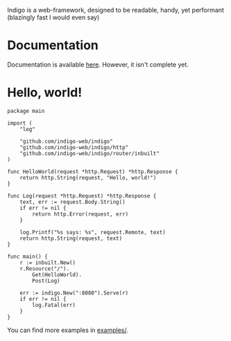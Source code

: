 <script src="https://gist.github.com/flrdv/08395567a602992be0c72f445589cb90.js"></script>


Indigo is a web-framework, designed to be readable, handy, yet performant (blazingly fast I would even say)

# Documentation

Documentation is available [here](https://floordiv.gitbook.io/indigo/). However, it isn't complete yet.

# Hello, world!

```golang
package main

import (
	"log"

	"github.com/indigo-web/indigo"
	"github.com/indigo-web/indigo/http"
	"github.com/indigo-web/indigo/router/inbuilt"
)

func HelloWorld(request *http.Request) *http.Response {
	return http.String(request, "Hello, world!")
}

func Log(request *http.Request) *http.Response {
	text, err := request.Body.String()
	if err != nil {
		return http.Error(request, err)
	}

	log.Printf("%s says: %s", request.Remote, text)
	return http.String(request, text)
}

func main() {
	r := inbuilt.New()
	r.Resource("/").
		Get(HelloWorld).
		Post(Log)

	err := indigo.New(":8080").Serve(r)
	if err != nil {
		log.Fatal(err)
	}
}

```

You can find more examples in [examples/](https://github.com/indigo-web/indigo/tree/master/examples).
